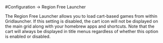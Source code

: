 #Configuration -> Region Free Launcher

The Region Free Launcher allows you to load cart-based games from within Gridlauncher. If this setting is disabled, the cart icon will not be displayed on the main grid along with your homebrew apps and shortcuts. Note that the cart will always be displayed in title menus regardless of whether this option is enabled or disabled.